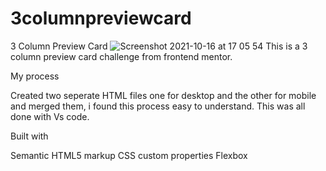 # 3columnpreviewcard
3 Column Preview Card
![Screenshot 2021-10-16 at 17 05 54](https://user-images.githubusercontent.com/50029126/137594370-d569a171-0f51-4598-98b8-4bab33c46f51.png)
This is a 3 column preview card challenge from frontend mentor.

My process

Created two seperate HTML files one for desktop and the other for mobile and merged them, i found this process easy to understand. This was all done with Vs code.

Built with

Semantic HTML5 markup
CSS custom properties
Flexbox

